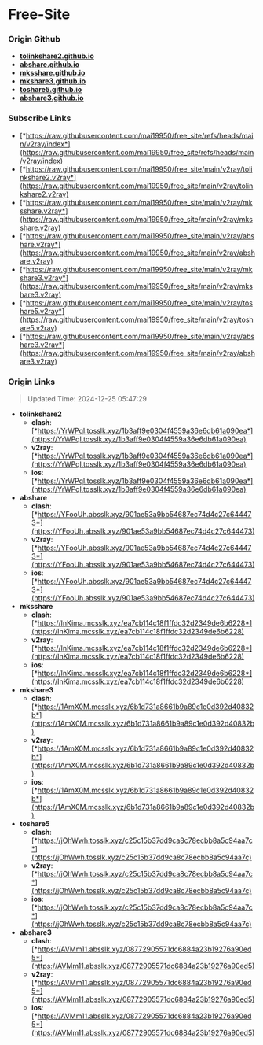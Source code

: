 # Free-Site

### Origin Github

- [**tolinkshare2.github.io**](https://github.com/tolinkshare2/tolinkshare2.github.io)
- [**abshare.github.io**](https://github.com/abshare/abshare.github.io)
- [**mksshare.github.io**](https://github.com/mksshare/mksshare.github.io)
- [**mkshare3.github.io**](https://github.com/mkshare3/mkshare3.github.io)
- [**toshare5.github.io**](https://github.com/toshare5/toshare5.github.io)
- [**abshare3.github.io**](https://github.com/abshare3/abshare3.github.io)

### Subscribe Links

- [*https://raw.githubusercontent.com/mai19950/free_site/refs/heads/main/v2ray/index*](https://raw.githubusercontent.com/mai19950/free_site/refs/heads/main/v2ray/index)
- [*https://raw.githubusercontent.com/mai19950/free_site/main/v2ray/tolinkshare2.v2ray*](https://raw.githubusercontent.com/mai19950/free_site/main/v2ray/tolinkshare2.v2ray)
- [*https://raw.githubusercontent.com/mai19950/free_site/main/v2ray/mksshare.v2ray*](https://raw.githubusercontent.com/mai19950/free_site/main/v2ray/mksshare.v2ray)
- [*https://raw.githubusercontent.com/mai19950/free_site/main/v2ray/abshare.v2ray*](https://raw.githubusercontent.com/mai19950/free_site/main/v2ray/abshare.v2ray)
- [*https://raw.githubusercontent.com/mai19950/free_site/main/v2ray/mkshare3.v2ray*](https://raw.githubusercontent.com/mai19950/free_site/main/v2ray/mkshare3.v2ray)
- [*https://raw.githubusercontent.com/mai19950/free_site/main/v2ray/toshare5.v2ray*](https://raw.githubusercontent.com/mai19950/free_site/main/v2ray/toshare5.v2ray)
- [*https://raw.githubusercontent.com/mai19950/free_site/main/v2ray/abshare3.v2ray*](https://raw.githubusercontent.com/mai19950/free_site/main/v2ray/abshare3.v2ray)

### Origin Links

> Updated Time: 2024-12-25 05:47:29

- **tolinkshare2**
  - **clash**: [*https://YrWPql.tosslk.xyz/1b3aff9e0304f4559a36e6db61a090ea*](https://YrWPql.tosslk.xyz/1b3aff9e0304f4559a36e6db61a090ea)
  - **v2ray**: [*https://YrWPql.tosslk.xyz/1b3aff9e0304f4559a36e6db61a090ea*](https://YrWPql.tosslk.xyz/1b3aff9e0304f4559a36e6db61a090ea)
  - **ios**: [*https://YrWPql.tosslk.xyz/1b3aff9e0304f4559a36e6db61a090ea*](https://YrWPql.tosslk.xyz/1b3aff9e0304f4559a36e6db61a090ea)
- **abshare**
  - **clash**: [*https://YFooUh.absslk.xyz/901ae53a9bb54687ec74d4c27c644473*](https://YFooUh.absslk.xyz/901ae53a9bb54687ec74d4c27c644473)
  - **v2ray**: [*https://YFooUh.absslk.xyz/901ae53a9bb54687ec74d4c27c644473*](https://YFooUh.absslk.xyz/901ae53a9bb54687ec74d4c27c644473)
  - **ios**: [*https://YFooUh.absslk.xyz/901ae53a9bb54687ec74d4c27c644473*](https://YFooUh.absslk.xyz/901ae53a9bb54687ec74d4c27c644473)
- **mksshare**
  - **clash**: [*https://InKima.mcsslk.xyz/ea7cb114c18f1ffdc32d2349de6b6228*](https://InKima.mcsslk.xyz/ea7cb114c18f1ffdc32d2349de6b6228)
  - **v2ray**: [*https://InKima.mcsslk.xyz/ea7cb114c18f1ffdc32d2349de6b6228*](https://InKima.mcsslk.xyz/ea7cb114c18f1ffdc32d2349de6b6228)
  - **ios**: [*https://InKima.mcsslk.xyz/ea7cb114c18f1ffdc32d2349de6b6228*](https://InKima.mcsslk.xyz/ea7cb114c18f1ffdc32d2349de6b6228)
- **mkshare3**
  - **clash**: [*https://1AmX0M.mcsslk.xyz/6b1d731a8661b9a89c1e0d392d40832b*](https://1AmX0M.mcsslk.xyz/6b1d731a8661b9a89c1e0d392d40832b)
  - **v2ray**: [*https://1AmX0M.mcsslk.xyz/6b1d731a8661b9a89c1e0d392d40832b*](https://1AmX0M.mcsslk.xyz/6b1d731a8661b9a89c1e0d392d40832b)
  - **ios**: [*https://1AmX0M.mcsslk.xyz/6b1d731a8661b9a89c1e0d392d40832b*](https://1AmX0M.mcsslk.xyz/6b1d731a8661b9a89c1e0d392d40832b)
- **toshare5**
  - **clash**: [*https://jOhWwh.tosslk.xyz/c25c15b37dd9ca8c78ecbb8a5c94aa7c*](https://jOhWwh.tosslk.xyz/c25c15b37dd9ca8c78ecbb8a5c94aa7c)
  - **v2ray**: [*https://jOhWwh.tosslk.xyz/c25c15b37dd9ca8c78ecbb8a5c94aa7c*](https://jOhWwh.tosslk.xyz/c25c15b37dd9ca8c78ecbb8a5c94aa7c)
  - **ios**: [*https://jOhWwh.tosslk.xyz/c25c15b37dd9ca8c78ecbb8a5c94aa7c*](https://jOhWwh.tosslk.xyz/c25c15b37dd9ca8c78ecbb8a5c94aa7c)
- **abshare3**
  - **clash**: [*https://AVMm11.absslk.xyz/08772905571dc6884a23b19276a90ed5*](https://AVMm11.absslk.xyz/08772905571dc6884a23b19276a90ed5)
  - **v2ray**: [*https://AVMm11.absslk.xyz/08772905571dc6884a23b19276a90ed5*](https://AVMm11.absslk.xyz/08772905571dc6884a23b19276a90ed5)
  - **ios**: [*https://AVMm11.absslk.xyz/08772905571dc6884a23b19276a90ed5*](https://AVMm11.absslk.xyz/08772905571dc6884a23b19276a90ed5)
